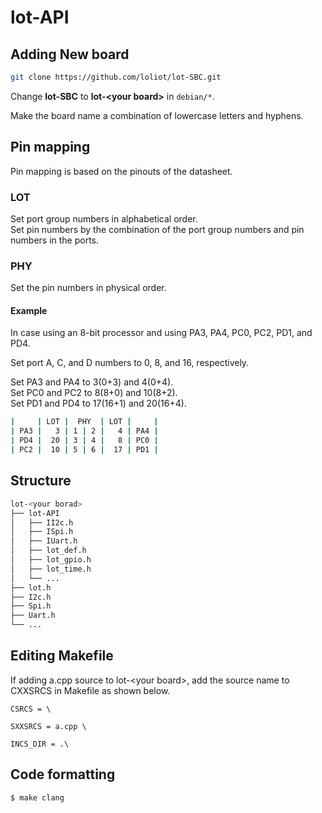 # lot-API

## Adding New board

```bash
git clone https://github.com/loliot/lot-SBC.git
```

Change **lot-SBC** to **lot-\<your board\>** in `debian/*`.

Make the board name a combination of lowercase letters and hyphens.

## Pin mapping

Pin mapping is based on the pinouts of the datasheet.

### LOT

Set port group numbers in alphabetical order.  
Set pin numbers by the combination of the port group numbers and pin numbers in the ports.

### PHY

Set the pin numbers in physical order.

#### Example

In case using an 8-bit processor and using PA3, PA4, PC0, PC2, PD1, and PD4.

Set port A, C, and D numbers to 0, 8, and 16, respectively.

Set PA3 and PA4 to 3(0+3) and 4(0+4).  
Set PC0 and PC2 to 8(8+0) and 10(8+2).  
Set PD1 and PD4 to 17(16+1) and 20(16+4).

```bash
|     | LOT |  PHY  | LOT |     |
| PA3 |   3 | 1 | 2 |   4 | PA4 |
| PD4 |  20 | 3 | 4 |   8 | PC0 |
| PC2 |  10 | 5 | 6 |  17 | PD1 |
```

## Structure

```bash
lot-<your borad>
├── lot-API
│   ├── II2c.h
│   ├── ISpi.h
│   ├── IUart.h
│   ├── lot_def.h
│   ├── lot_gpio.h
│   ├── lot_time.h
│   └── ...
├── lot.h
├── I2c.h
├── Spi.h
├── Uart.h
└── ...
```

## Editing Makefile

If adding a.cpp source to lot-\<your board\>, add the source name to CXXSRCS in Makefile as shown below.

```make
CSRCS = \

SXXSRCS = a.cpp \

INCS_DIR = .\

```

## Code formatting

```bash
$ make clang
```
